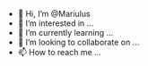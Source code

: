 - 👋 Hi, I’m @Mariulus
- 👀 I’m interested in ...
- 🌱 I’m currently learning ...
- 💞️ I’m looking to collaborate on ...
- 📫 How to reach me ...

<!---
Mariulus/Mariulus is a ✨ special ✨ repository because its `README.md` (this file) appears on your GitHub profile.
You can click the Preview link to take a look at your changes.
--->
